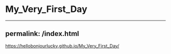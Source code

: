 # My_Very_First_Day
---
permalink: /index.html
---


https://hellobonjourlucky.github.io/My_Very_First_Day/
